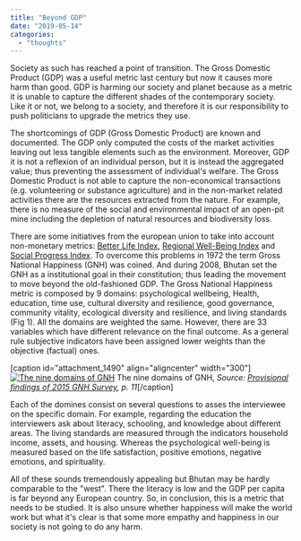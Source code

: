 ```yaml
---
title: "Beyond GDP"
date: "2019-05-14"
categories: 
  - "thoughts"
---
```


Society as such has reached a point of transition. The Gross Domestic Product (GDP) was a useful metric last century but now it causes more harm than good. GDP is harming our society and planet because as a metric it is unable to capture the different shades of the contemporary society. Like it or not, we belong to a society, and therefore it is our responsibility to push politicians to upgrade the metrics they use.

The shortcomings of GDP (Gross Domestic Product) are known and documented. The GDP only computed the costs of the market activities leaving out less tangible elements such as the environment. Moreover, GDP it is not a reflexion of an individual person, but it is instead the aggregated value; thus preventing the assessment of individual's welfare. The Gross Domestic Product is not able to capture the non-economical transactions (e.g. volunteering or substance agriculture) and in the non-market related activities there are the resources extracted from the nature. For example, there is no measure of the social and environmental impact of an open-pit mine including the depletion of natural resources and biodiversity loss.

There are some initiatives from the european union to take into account non-monetary metrics: [Better Life Index](http://www.oecdbetterlifeindex.org/), [Regional Well-Being Index](https://www.oecdregionalwellbeing.org/) and [Social Progress Index](https://www.socialprogress.org/). To overcome this problems in 1972 the term Gross National Happiness (GNH) was coined. And during 2008, Bhutan set the GNH as a institutional goal in their constitution; thus leading the movement to move beyond the old-fashioned GDP. The Gross National Happiness metric is composed by 9 domains: psychological wellbeing, Health, education, time use, cultural diversity and resilience, good governance, community vitality, ecological diversity and resilience, and living standards (Fig 1). All the domains are weighted the same. However, there are 33 variables which have different relevance on the final outcome. As a general rule subjective indicators have been assigned lower weights than the objective (factual) ones.

\[caption id="attachment\_1490" align="aligncenter" width="300"\][![The nine domains of GNH](images/Screen-Shot-2019-04-28-at-12.51.15.png)](http://rocreguant.com/wp-content/uploads/2019/01/Screen-Shot-2019-04-28-at-12.51.15.png) The nine domains of GNH, _Source: [Provisional findings of 2015 GNH Survey](http://www.grossnationalhappiness.com/SurveyFindings/ProvisionalFindingsof2015GNHSurvey.pdf), p. 11_\[/caption\]

Each of the domines consist on several questions to asses the interviewee on the specific domain. For example, regarding the education the interviewers ask about literacy, schooling, and knowledge about different areas. The living standards are measured through the indicators household income, assets, and housing. Whereas the psychological well-being is measured based on the life satisfaction, positive emotions, negative emotions, and spirituality.

All of these sounds tremendously appealing but Bhutan may be hardly comparable to the "west". There the literacy is low and the GDP per capita is far beyond any European country. So, in conclusion, this is a metric that needs to be studied. It is also unsure whether happiness will make the world work but what it's clear is that some more empathy and happiness in our society is not going to do any harm.
